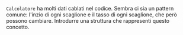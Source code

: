 `Calcolatore` ha molti dati cablati nel codice.
Sembra ci sia un pattern comune: l'inzio di ogni scaglione e il tasso di ogni scaglione, che però possono cambiare. 
Introdurre una struttura che rappresenti questo concetto. 